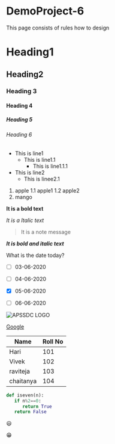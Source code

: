 # DemoProject-6
This page consists of rules  how to design

# Heading1
## Heading2
### Heading 3
#### Heading 4
##### Heading 5
###### Heading 6

- This is line1 
  - This is line1.1
    - This is line1.1.1
- This is line2
  - This is linee2.1
  
1. apple
  1.1 apple1
  1.2 apple2
2. mango

**It is a bold text**

*It is a Italic text*

> It is a note message

***It is bold and italic text***

What is the date today?
- [ ] 03-06-2020
- [ ] 04-06-2020
- [x] 05-06-2020
- [ ] 06-06-2020


![APSSDC LOGO](https://www.apssdc.in/home/images/apssdc_final.png)

[Google](https://www.google.com/)

|Name|Roll No|
|----|-------|
|Hari|101|
|Vivek|102|
|raviteja|103|
|chaitanya|104|


```python
def iseven(n):
   if n%2==0:
      return True
   return False
```

:smiley:

:grin:












